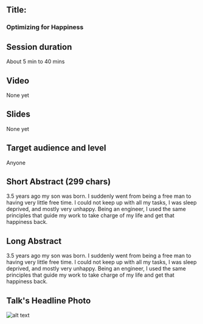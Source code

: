 ## Title: 
### Optimizing for Happiness

## Session duration

About 5 min to 40 mins

## Video

None yet

## Slides

None yet

## Target audience and level

Anyone

## Short Abstract (299 chars)

3.5 years ago my son was born. I suddenly went from being a free man to having very little free time. I could not keep up with all my tasks, I was sleep deprived, and mostly very unhappy.
Being an engineer, I used the same principles that guide my work to take charge of my life and get that happiness back.

## Long Abstract

3.5 years ago my son was born. I suddenly went from being a free man to having very little free time. I could not keep up with all my tasks, I was sleep deprived, and mostly very unhappy.
Being an engineer, I used the same principles that guide my work to take charge of my life and get that happiness back.

## Talk's Headline Photo

![alt text]( "None")
